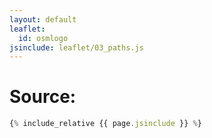 ```yaml
---
layout: default
leaflet:
  id: osmlogo
jsinclude: leaflet/03_paths.js
---
```

# Source:

```javascript
{% include_relative {{ page.jsinclude }} %}
```
